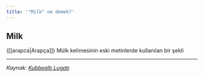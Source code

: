 ```yaml
---
title: '"Milk" ne demek?'
---
```


## Milk
([[arapca|Arapça]]) Mülk kelimesinin eski metinlerde kullanılan bir şekli

---
*Kaynak: [Kubbealtı Lugatı](https://www.lugatim.com/s/milk)*